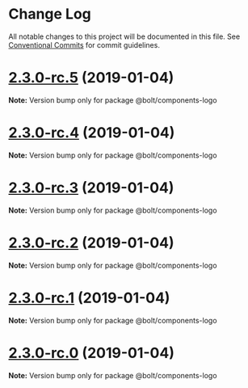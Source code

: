 # Change Log

All notable changes to this project will be documented in this file.
See [Conventional Commits](https://conventionalcommits.org) for commit guidelines.

# [2.3.0-rc.5](https://github.com/bolt-design-system/bolt/tree/master/packages/components/bolt-logo/compare/v2.3.0-rc.4...v2.3.0-rc.5) (2019-01-04)

**Note:** Version bump only for package @bolt/components-logo





# [2.3.0-rc.4](https://github.com/bolt-design-system/bolt/tree/master/packages/components/bolt-logo/compare/v2.3.0-rc.3...v2.3.0-rc.4) (2019-01-04)

**Note:** Version bump only for package @bolt/components-logo





# [2.3.0-rc.3](https://github.com/bolt-design-system/bolt/tree/master/packages/components/bolt-logo/compare/v2.3.0-rc.2...v2.3.0-rc.3) (2019-01-04)

**Note:** Version bump only for package @bolt/components-logo





# [2.3.0-rc.2](https://github.com/bolt-design-system/bolt/tree/master/packages/components/bolt-logo/compare/v2.3.0-rc.1...v2.3.0-rc.2) (2019-01-04)

**Note:** Version bump only for package @bolt/components-logo





# [2.3.0-rc.1](https://github.com/bolt-design-system/bolt/tree/master/packages/components/bolt-logo/compare/vv2.3.0-rc.0...v2.3.0-rc.1) (2019-01-04)

**Note:** Version bump only for package @bolt/components-logo





# [2.3.0-rc.0](https://github.com/bolt-design-system/bolt/tree/master/packages/components/bolt-logo/compare/v2.2.1...v2.3.0-rc.0) (2019-01-04)

**Note:** Version bump only for package @bolt/components-logo
